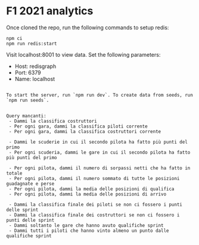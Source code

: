 # F1 2021 analytics

Once cloned the repo, run the following commands to setup redis:
```
npm ci
npm run redis:start
```

Visit localhost:8001 to view data. Set the following parameters:
 - Host: redisgraph
 - Port: 6379
 - Name: localhost

```

To start the server, run `npm run dev`. To create data from seeds, run `npm run seeds`.


Query mancanti:
 - Dammi la classifica costruttori
 - Per ogni gara, dammi la classifica piloti corrente
 - Per ogni gara, dammi la classifica costruttori corrente
 
 - Dammi le scuderie in cui il secondo pilota ha fatto più punti del primo
 - Per ogni scuderia, dammi le gare in cui il secondo pilota ha fatto più punti del primo
 
 - Per ogni pilota, dammi il numero di sorpassi netti che ha fatto in totale
 - Per ogni pilota, dammi il numero sommato di tutte le posizioni guadagnate e perse
 - Per ogni pilota, dammi la media delle posizioni di qualifica
 - Per ogni pilota, dammi la media delle posizioni di arrivo

 - Dammi la classifica finale dei piloti se non ci fossero i punti delle sprint 
 - Dammi la classifica finale dei costruttori se non ci fossero i punti delle sprint
 - Dammi soltanto le gare che hanno avuto qualifiche sprint
 - Dammi tutti i piloti che hanno vinto almeno un punto dalle qualifiche sprint